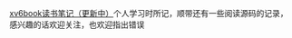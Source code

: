 [xv6book读书笔记（更新中）](https://www.cnblogs.com/dreamer-q/category/2286638.html)个人学习时所记，顺带还有一些阅读源码的记录，感兴趣的话欢迎关注，也欢迎指出错误
